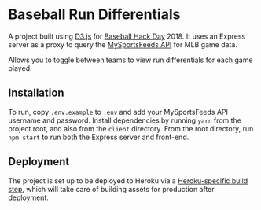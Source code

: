 # Baseball Run Differentials

A project built using [D3.js](https://d3js.org/) for [Baseball Hack Day](http://www.baseballhackday.com/) 2018. It uses an Express server as a proxy to query the [MySportsFeeds API](https://www.mysportsfeeds.com/data-feeds/) for MLB game data.

Allows you to toggle between teams to view run differentials for each game played.

## Installation

To run, copy `.env.example` to `.env` and add your MySportsFeeds API username and password. Install dependencies by running `yarn` from the project root, and also from the `client` directory. From the root directory, run `npm start` to run both the Express server and front-end.

## Deployment

The project is set up to be deployed to Heroku via a [Heroku-specific build step](https://devcenter.heroku.com/articles/nodejs-support#heroku-specific-build-steps), which will take care of building assets for production after deployment.
